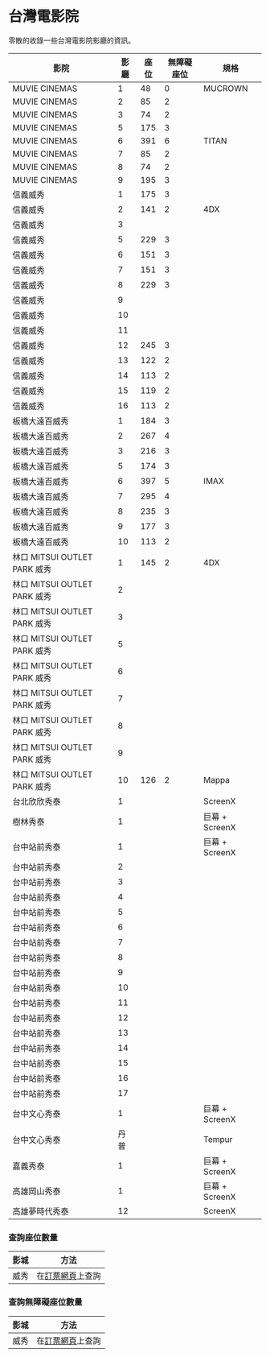# 台灣電影院

零散的收錄一些台灣電影院影廳的資訊。

| 影院                         | 影廳 | 座位 | 無障礙座位 | 規格           |
| ---------------------------- | ---- | ---- | ---------- | -------------- |
| MUVIE CINEMAS                | 1    | 48   | 0          | MUCROWN        |
| MUVIE CINEMAS                | 2    | 85   | 2          |                |
| MUVIE CINEMAS                | 3    | 74   | 2          |                |
| MUVIE CINEMAS                | 5    | 175  | 3          |                |
| MUVIE CINEMAS                | 6    | 391  | 6          | TITAN          |
| MUVIE CINEMAS                | 7    | 85   | 2          |                |
| MUVIE CINEMAS                | 8    | 74   | 2          |                |
| MUVIE CINEMAS                | 9    | 195  | 3          |                |
| 信義威秀                     | 1    | 175  | 3          |                |
| 信義威秀                     | 2    | 141  | 2          | 4DX            |
| 信義威秀                     | 3    |      |            |                |
| 信義威秀                     | 5    | 229  | 3          |                |
| 信義威秀                     | 6    | 151  | 3          |                |
| 信義威秀                     | 7    | 151  | 3          |                |
| 信義威秀                     | 8    | 229  | 3          |                |
| 信義威秀                     | 9    |      |            |                |
| 信義威秀                     | 10   |      |            |                |
| 信義威秀                     | 11   |      |            |                |
| 信義威秀                     | 12   | 245  | 3          |                |
| 信義威秀                     | 13   | 122  | 2          |                |
| 信義威秀                     | 14   | 113  | 2          |                |
| 信義威秀                     | 15   | 119  | 2          |                |
| 信義威秀                     | 16   | 113  | 2          |                |
| 板橋大遠百威秀               | 1    | 184  | 3          |                |
| 板橋大遠百威秀               | 2    | 267  | 4          |                |
| 板橋大遠百威秀               | 3    | 216  | 3          |                |
| 板橋大遠百威秀               | 5    | 174  | 3          |                |
| 板橋大遠百威秀               | 6    | 397  | 5          | IMAX           |
| 板橋大遠百威秀               | 7    | 295  | 4          |                |
| 板橋大遠百威秀               | 8    | 235  | 3          |                |
| 板橋大遠百威秀               | 9    | 177  | 3          |                |
| 板橋大遠百威秀               | 10   | 113  | 2          |                |
| 林口 MITSUI OUTLET PARK 威秀 | 1    | 145  | 2          | 4DX            |
| 林口 MITSUI OUTLET PARK 威秀 | 2    |      |            |                |
| 林口 MITSUI OUTLET PARK 威秀 | 3    |      |            |                |
| 林口 MITSUI OUTLET PARK 威秀 | 5    |      |            |                |
| 林口 MITSUI OUTLET PARK 威秀 | 6    |      |            |                |
| 林口 MITSUI OUTLET PARK 威秀 | 7    |      |            |                |
| 林口 MITSUI OUTLET PARK 威秀 | 8    |      |            |                |
| 林口 MITSUI OUTLET PARK 威秀 | 9    |      |            |                |
| 林口 MITSUI OUTLET PARK 威秀 | 10   | 126  | 2          | Mappa          |
| 台北欣欣秀泰                 | 1    |      |            | ScreenX        |
| 樹林秀泰                     | 1    |      |            | 巨幕 + ScreenX |
| 台中站前秀泰                 | 1    |      |            | 巨幕 + ScreenX |
| 台中站前秀泰                 | 2    |      |            |                |
| 台中站前秀泰                 | 3    |      |            |                |
| 台中站前秀泰                 | 4    |      |            |                |
| 台中站前秀泰                 | 5    |      |            |                |
| 台中站前秀泰                 | 6    |      |            |                |
| 台中站前秀泰                 | 7    |      |            |                |
| 台中站前秀泰                 | 8    |      |            |                |
| 台中站前秀泰                 | 9    |      |            |                |
| 台中站前秀泰                 | 10   |      |            |                |
| 台中站前秀泰                 | 11   |      |            |                |
| 台中站前秀泰                 | 12   |      |            |                |
| 台中站前秀泰                 | 13   |      |            |                |
| 台中站前秀泰                 | 14   |      |            |                |
| 台中站前秀泰                 | 15   |      |            |                |
| 台中站前秀泰                 | 16   |      |            |                |
| 台中站前秀泰                 | 17   |      |            |                |
| 台中文心秀泰                 | 1    |      |            | 巨幕 + ScreenX |
| 台中文心秀泰                 | 丹普 |      |            | Tempur         |
| 嘉義秀泰                     | 1    |      |            | 巨幕 + ScreenX |
| 高雄岡山秀泰                 | 1    |      |            | 巨幕 + ScreenX |
| 高雄夢時代秀泰               | 12   |      |            | ScreenX        |

### 查詢座位數量

| 影城 | 方法                                                                               |
| ---- | ---------------------------------------------------------------------------------- |
| 威秀 | 在[訂票網頁](https://www.vscinemas.com.tw/vsTicketing/ticketing/ticket.aspx)上查詢 |

### 查詢無障礙座位數量

| 影城 | 方法                                                                               |
| ---- | ---------------------------------------------------------------------------------- |
| 威秀 | 在[訂票網頁](https://www.vscinemas.com.tw/vsTicketing/ticketing/ticket.aspx)上查詢 |
